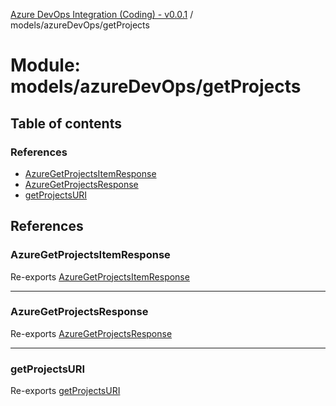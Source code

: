 [Azure DevOps Integration (Coding) - v0.0.1](../README.md) / models/azureDevOps/getProjects

# Module: models/azureDevOps/getProjects

## Table of contents

### References

- [AzureGetProjectsItemResponse](models_azureDevOps_getProjects.md#azuregetprojectsitemresponse)
- [AzureGetProjectsResponse](models_azureDevOps_getProjects.md#azuregetprojectsresponse)
- [getProjectsURI](models_azureDevOps_getProjects.md#getprojectsuri)

## References

### AzureGetProjectsItemResponse

Re-exports [AzureGetProjectsItemResponse](../classes/models_azureDevOps_getProjects_azureGetProjectsItemResponse.AzureGetProjectsItemResponse.md)

___

### AzureGetProjectsResponse

Re-exports [AzureGetProjectsResponse](../classes/models_azureDevOps_getProjects_azureGetProjectsResponse.AzureGetProjectsResponse.md)

___

### getProjectsURI

Re-exports [getProjectsURI](models_azureDevOps_getProjects_resourceURI.md#getprojectsuri)
